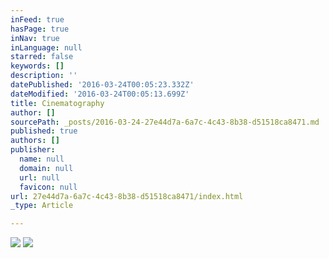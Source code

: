 ```yaml
---
inFeed: true
hasPage: true
inNav: true
inLanguage: null
starred: false
keywords: []
description: ''
datePublished: '2016-03-24T00:05:23.332Z'
dateModified: '2016-03-24T00:05:13.699Z'
title: Cinematography
author: []
sourcePath: _posts/2016-03-24-27e44d7a-6a7c-4c43-8b38-d51518ca8471.md
published: true
authors: []
publisher:
  name: null
  domain: null
  url: null
  favicon: null
url: 27e44d7a-6a7c-4c43-8b38-d51518ca8471/index.html
_type: Article

---
```

![](https://the-grid-user-content.s3-us-west-2.amazonaws.com/91af78b4-bb2e-4861-a543-29699114db5f.jpg)
![](https://the-grid-user-content.s3-us-west-2.amazonaws.com/0467a7d9-55e0-4430-baf7-0fa6c4be8b10.jpg)